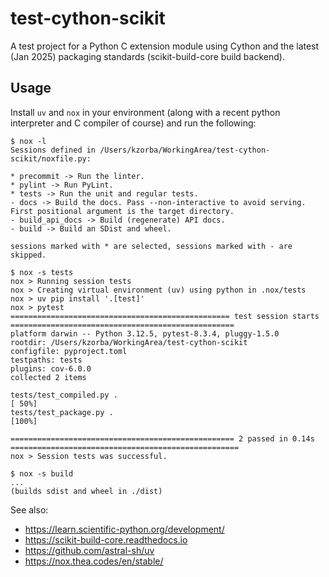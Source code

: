# test-cython-scikit

A test project for a Python C extension module using Cython and the latest
(Jan 2025) packaging standards (scikit-build-core build backend).

## Usage
Install `uv` and `nox` in your environment (along with a recent python interpreter and C compiler of course) and run the following:

```shell
$ nox -l
Sessions defined in /Users/kzorba/WorkingArea/test-cython-scikit/noxfile.py:

* precommit -> Run the linter.
* pylint -> Run PyLint.
* tests -> Run the unit and regular tests.
- docs -> Build the docs. Pass --non-interactive to avoid serving. First positional argument is the target directory.
- build_api_docs -> Build (regenerate) API docs.
- build -> Build an SDist and wheel.

sessions marked with * are selected, sessions marked with - are skipped.

$ nox -s tests
nox > Running session tests
nox > Creating virtual environment (uv) using python in .nox/tests
nox > uv pip install '.[test]'
nox > pytest
================================================= test session starts ==================================================
platform darwin -- Python 3.12.5, pytest-8.3.4, pluggy-1.5.0
rootdir: /Users/kzorba/WorkingArea/test-cython-scikit
configfile: pyproject.toml
testpaths: tests
plugins: cov-6.0.0
collected 2 items

tests/test_compiled.py .                                                                                         [ 50%]
tests/test_package.py .                                                                                          [100%]

================================================== 2 passed in 0.14s ===================================================
nox > Session tests was successful.

$ nox -s build
...
(builds sdist and wheel in ./dist)
```

See also:

- https://learn.scientific-python.org/development/
- https://scikit-build-core.readthedocs.io
- https://github.com/astral-sh/uv
- https://nox.thea.codes/en/stable/
